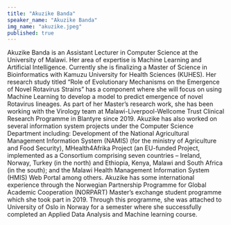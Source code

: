 ```yaml
---
title: "Akuzike Banda"
speaker_name: "Akuzike Banda"
img_name: "akuzike.jpeg"
published: true
---
```


Akuzike Banda is an Assistant Lecturer in Computer Science at the University of Malawi. Her area of expertise is Machine Learning and Artificial Intelligence. Currently she is finalizing a Master of Science in Bioinformatics with Kamuzu University for Health Sciences (KUHES). Her research study titled “Role of Evolutionary Mechanisms on the Emergence of Novel Rotavirus Strains” has a component where she will focus on using Machine Learning to develop a model to predict emergence of novel Rotavirus lineages. As part of her Master’s research work, she has been working with the Virology team at Malawi-Liverpool-Wellcome Trust Clinical Research Programme in Blantyre since 2019. Akuzike has also worked on several information system projects under the Computer Science Department including: Development of the National Agricultural Management Information System (NAMIS) (for the ministry of Agriculture and Food Security), MHealth4Afrika Project (an EU-funded Project, implemented as a Consortium comprising seven countries – Ireland, Norway, Turkey (in the north) and Ethiopia, Kenya, Malawi and South Africa (in the south); and the Malawi Health Management Information System (HMIS) Web Portal among others. Akuzike has some international experience through the Norwegian Partnership Programme for Global Academic Cooperation (NORPART) Master’s exchange student programme which she took part in 2019. Through this programme, she was attached to University of Oslo in Norway for a semester where she successfully completed an Applied Data Analysis and Machine learning course.
